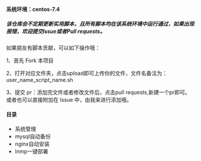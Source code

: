 #### 系统环境：centos-7.4

##### 该仓库会不定期更新实用脚本，且所有脚本均在该系统环境中运行通过，如果出现报错，欢迎提交Issue或者Pull requests。
如果朋友有脚本贡献，可以如下操作哦：

1、首先 Fork 本项目

2、打开对应文件夹，点击upload即可上传你的文件，文件名备注为：user_name_script_name.sh

3、提交 pr：添加完文件或者修改文件后，点击pull requests,新建一个pr即可。或者也可以直接附加在 Issue 中，由我来进行添加哦。

#### 目录
- 系统管理
- mysql自动备份
- nginx自动安装
- lnmp一键部署
